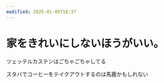 ```yaml
---
modified: 2025-01-05T18:37
---
```

# 家をきれいにしないほうがいい。

ツェッテルカステンはごちゃごちゃしてる

スタバでコーヒーをテイクアウトするのは馬鹿かもしれない